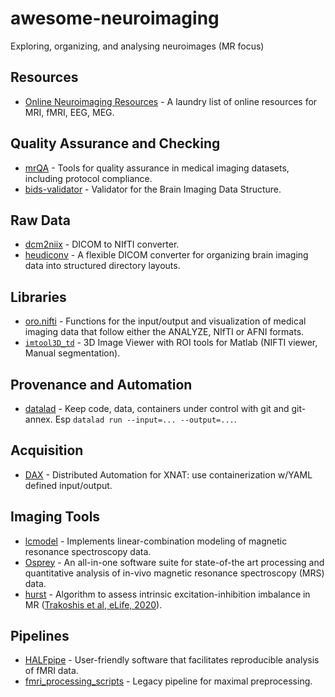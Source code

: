 # awesome-neuroimaging

Exploring, organizing, and analysing neuroimages (MR focus)

## Resources

- [Online Neuroimaging Resources](https://github.com/Remi-Gau/online_neuroimaging_resources) - A laundry list of online resources for MRI, fMRI, EEG, MEG.

## Quality Assurance and Checking

- [mrQA](https://github.com/Open-Minds-Lab/mrQA) - Tools for quality assurance in medical imaging datasets, including protocol compliance.
- [bids-validator](https://github.com/bids-standard/bids-validator) - Validator for the Brain Imaging Data Structure.

## Raw Data

- [dcm2niix](https://github.com/rordenlab/dcm2niix) - DICOM to NIfTI converter.
- [heudiconv](https://github.com/nipy/heudiconv) - A flexible DICOM converter for organizing brain imaging data into structured directory layouts.

## Libraries

- [oro.nifti](https://github.com/bjw34032/oro.nifti) - Functions for the input/output and visualization of medical imaging data that follow either the ANALYZE, NIfTI or AFNI formats. <!--lint ignore double-link-->
- [`imtool3D_td`](https://github.com/tanguyduval/imtool3D_td) - 3D Image Viewer with ROI tools for Matlab (NIFTI viewer, Manual segmentation).

## Provenance and Automation

- [datalad](https://github.com/datalad/datalad) - Keep code, data, containers under control with git and git-annex. Esp `datalad run --input=... --output=...`.

## Acquisition

- [DAX](https://github.com/VUIIS/dax) - Distributed Automation for XNAT: use containerization w/YAML defined input/output.

## Imaging Tools

- [lcmodel](https://github.com/schorschinho/LCModel) - Implements linear-combination modeling of magnetic resonance spectroscopy data.
- [Osprey](https://github.com/schorschinho/osprey) - An all-in-one software suite for state-of-the art processing and quantitative analysis of in-vivo magnetic resonance spectroscopy (MRS) data.
- [hurst](https://github.com/elifesciences-publications/ei_hurst) - Algorithm to assess intrinsic excitation-inhibition imbalance in MR ([Trakoshis et al, eLife, 2020](http://doi.org/10.7554/eLife.55684)). <!--lint ignore double-link-->

## Pipelines

- [HALFpipe](https://github.com/HALFpipe/HALFpipe) - User-friendly software that facilitates reproducible analysis of fMRI data.
- [fmri_processing_scripts](https://github.com/LabNeuroCogDevel/fmri_processing_scripts) - Legacy pipeline for maximal preprocessing.
